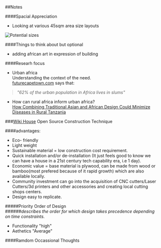 ##Notes

####Spacial Appreciation
 * Looking at various 45sqm area size layouts
 
![Potential sizes](WikiCasa-Shelter-Afrik-5k-4-5k-homes/S-Shots/01.png)
 
####Things to think about but optional
 * adding african art in expression of building
 
####Researh focus
 * Urban africa  
 Understanding the context of the need.  
 [futurecapetown.com](http://futurecapetown.com/2016/02/the-future-we-want-for-african-cities-future-cape-town/#.WKJ9FSErKV7) says that:
 
  > _"62% of the urban population in Africa lives in slums"_

* How can rural africa inform urban africa?  
 [How Combining Traditional Asian and African Design Could Minimize Diseases in Rural Tanzania](http://www.archdaily.com/796540/how-combining-traditional-asian-and-african-design-could-minimize-diseases-in-rural-tanzania)
 
###[Wiki House](https://github.com/wikihouseproject/Wren/wiki/Wren-Technical-Design-Guide) Open Source Construction Technique
 
####advantages:
  * Eco- friendly 
  * Light weight
  * Sustainable material = low construction cost requirement.
  * Quick installation and/or de-installation (It just feels good to know we can have a house in a 21st century tech capability era, i.e 1 day). 
  * Economic value = base material is plywood, can be made from wood or bamboo(most prefered because of it rapid growth) which are also available locally. 
  * Community investment can go into the acquisition of CNC cutters/Laser Cutters/3d printers and other accessories and creating local cutting shops centers.
  * Design easy to replicate.  
  


#####Priority Order of Design  
######_describes the order for which design takes precedence depending on time constraints._
 * Functionality "high"
 * Aethetics "Average"

####Ramdom Occassional Thoughts
